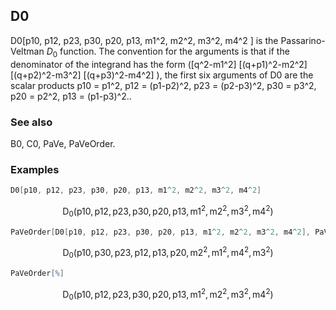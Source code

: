 ##  D0 

D0[p10, p12, p23, p30, p20, p13, m1^2, m2^2, m3^2, m4^2 ] is the Passarino-Veltman $D_0$ function. The convention for the arguments is that if the denominator of the integrand has the form ([q^2-m1^2] [(q+p1)^2-m2^2] [(q+p2)^2-m3^2] [(q+p3)^2-m4^2] ), the first six arguments of D0 are the scalar products p10 = p1^2, p12 = (p1-p2)^2, p23 = (p2-p3)^2, p30 = p3^2, p20 = p2^2, p13 = (p1-p3)^2..

###  See also 

B0, C0, PaVe, PaVeOrder.

###  Examples 

```mathematica
D0[p10, p12, p23, p30, p20, p13, m1^2, m2^2, m3^2, m4^2]
```

$$\text{D}_0\left(\text{p10},\text{p12},\text{p23},\text{p30},\text{p20},\text{p13},\text{m1}^2,\text{m2}^2,\text{m3}^2,\text{m4}^2\right)$$

```mathematica
PaVeOrder[D0[p10, p12, p23, p30, p20, p13, m1^2, m2^2, m3^2, m4^2], PaVeOrderList -> {p13, p20}]
```

$$\text{D}_0\left(\text{p10},\text{p30},\text{p23},\text{p12},\text{p13},\text{p20},\text{m2}^2,\text{m1}^2,\text{m4}^2,\text{m3}^2\right)$$

```mathematica
PaVeOrder[%]
```

$$\text{D}_0\left(\text{p10},\text{p12},\text{p23},\text{p30},\text{p20},\text{p13},\text{m1}^2,\text{m2}^2,\text{m3}^2,\text{m4}^2\right)$$